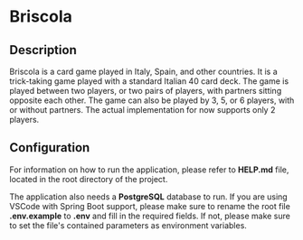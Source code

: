 # Briscola

## Description

Briscola is a card game played in Italy, Spain, and other countries. It is a trick-taking game played with a standard Italian 40 card deck. The game is played between two players, or two pairs of players, with partners sitting opposite each other. The game can also be played by 3, 5, or 6 players, with or without partners.
The actual implementation for now supports only 2 players.

## Configuration

For information on how to run the application, please refer to **HELP.md** file, located in the root directory of the project.

The application also needs a **PostgreSQL** database to run. If you are using VSCode with Spring Boot support, please make sure to rename the root file **.env.example** to **.env** and fill in the required fields. If not, please make sure to set the file's contained parameters as environment variables.
